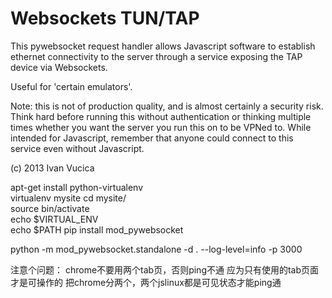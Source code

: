 Websockets TUN/TAP
==================

This pywebsocket request handler allows Javascript software to establish
ethernet connectivity to the server through a service exposing the TAP
device via Websockets.

Useful for 'certain emulators'.

Note: this is not of production quality, and is almost certainly a
security risk. Think hard before running this without authentication or
thinking multiple times whether you want the server you run this on to be
VPNed to. While intended for Javascript, remember that anyone could connect
to this service even without Javascript.

(c) 2013 Ivan Vucica

apt-get  install python-virtualenv  
virtualenv mysite 
cd mysite/  
source bin/activate  
echo $VIRTUAL_ENV  
echo $PATH
pip install mod_pywebsocket 

python -m mod_pywebsocket.standalone -d . --log-level=info -p 3000


注意个问题：
chrome不要用两个tab页，否则ping不通
应为只有使用的tab页面才是可操作的
把chrome分两个，两个jslinux都是可见状态才能ping通
